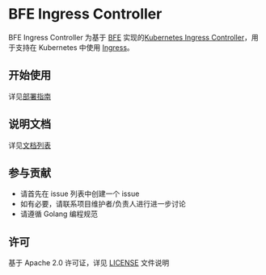 # BFE Ingress Controller

BFE Ingress Controller 为基于 [BFE][] 实现的[Kubernetes Ingress Controller][]，用于支持在 Kubernetes 中使用 [Ingress][]。 

## 开始使用
详见[部署指南](docs/zh_cn/deployment.md)

## 说明文档
详见[文档列表](docs/zh_cn/summary.md)

## 参与贡献
- 请首先在 issue 列表中创建一个 issue
- 如有必要，请联系项目维护者/负责人进行进一步讨论
- 请遵循 Golang 编程规范

## 许可
基于 Apache 2.0 许可证，详见 [LICENSE](https://github.com/bfenetworks/ingress-bfe/blob/master/LICENSE) 文件说明

[Kubernetes Ingress Controller]: https://kubernetes.io/docs/concepts/services-networking/ingress-controllers/ "Kubernetes"
[Ingress]: https://kubernetes.io/docs/concepts/services-networking/ingress/ "Kubernetes"
[BFE]: https://github.com/bfenetworks/bfe "Github"